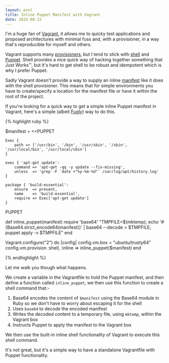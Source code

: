 ```yaml
---
layout: post
title: Inline Puppet Manifest with Vagrant
date: 2015-08-12
---
```


I'm a huge fan of [Vagrant][1], it allows me to quicky test applications and proposed architectures with minimal fuss and, with a provisioner, in a way that's reproducible for myself and others.

Vagrant supports many [provisioners][2], but I tend to stick with [shell][3] and [Puppet][4]. Shell provides a nice quick way of hacking together something that Just Works™, but it's hard to get shell to be robust and idempotent which is why I prefer Puppet.

Sadly Vagrant doesn't provide a way to supply an inline [manifest][5] like it does with the shell provisioner. This means that for simple environments you have to create/specify a location for the manifest file or have it within the root of the project.

If you're looking for a quick way to get a simple inline Puppet manifest in Vagrant, here's a simple (albeit [Fugly][6]) way to do this.

{% highlight ruby %}

$manifest = <<PUPPET

    Exec {
        path => ['/usr/bin', '/bin', '/usr/sbin', '/sbin', '/usr/local/bin', '/usr/local/sbin']
    }

    exec { 'apt-get update':
        command => 'apt-get -qq -y update --fix-missing',
        unless  => 'grep -F `date +"%y-%m-%d"` /var/log/apt/history.log'
    }

    package { 'build-essential':
        ensure  => present,
        name    => 'build-essential',
        require => Exec['apt-get update']
    }

PUPPET

def inline_puppet(manifest)
	require 'base64'
	"TMPFILE=$(mktemp); echo '#{Base64.strict_encode64(manifest)}' | base64 --decode > $TMPFILE; puppet apply -v $TMPFILE"
end

Vagrant.configure("2") do |config|
    config.vm.box = "ubuntu/trusty64"
    config.vm.provision :shell, :inline => inline_puppet($manifest)
end

{% endhighlight %}

Let me walk you though what happens.

We create a variable in the Vagrantfile to hold the Puppet manifest, and then define a function called `inline_puppet`, we then use this function to create a shell command that:-

1. Base64 encodes the content of `$manifest` using the Base64 module in Ruby so we don't have to worry about escaping it for the shell
2. Uses `base64` to decode the encoded manifest
3. Writes the decoded content to a temporary file, using `mktemp`, within the Vagrant box
4. Instructs Puppet to apply the manifest to the Vagrant box

We then use the built-in inline shell functionality of Vagrant to execute this shell command.

It's not great, but it's a simple way to have a standalone Vagrantfile with Puppet functionality.

[1]: https://www.vagrantup.com
[2]: https://docs.vagrantup.com/v2/provisioning/index.html
[3]: https://en.wikipedia.org/wiki/Unix_shell
[4]: https://puppetlabs.com/puppet/what-is-puppet
[5]: https://docs.puppetlabs.com/pe/latest/puppet_modules_manifests.html#manifests
[6]: http://www.urbandictionary.com/define.php?term=Fugly
